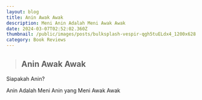 ```yaml
---
layout: blog
title: Anin Awak Awak
description: Meni Anin Adalah Meni Awak Awak
date: 2024-03-07T02:52:02.360Z
thumbnail: /public/images/posts/bulksplash-vespir-qgh5tuELdx4_1200x628.jpg
category: Book Reviews
---
```

> ## Anin Awak Awak



Siapakah Anin?



Anin Adalah Meni Anin yang Meni Awak Awak

